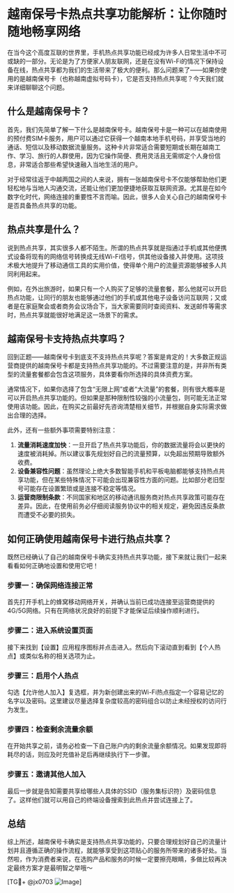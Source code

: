 # 越南保号卡热点共享功能解析：让你随时随地畅享网络

在当今这个高度互联的世界里，手机热点共享功能已经成为许多人日常生活中不可或缺的一部分。无论是为了方便家人朋友联网，还是在没有Wi-Fi的情况下保持设备在线，热点共享都为我们的生活带来了极大的便利。那么问题来了——如果你使用的是越南保号卡（也称越南虚拟号码卡），它是否支持热点共享呢？今天我们就来详细聊聊这个问题。

## 什么是越南保号卡？

首先，我们先简单了解一下什么是越南保号卡。越南保号卡是一种可以在越南使用的预付费SIM卡服务，用户可以通过它获得一个越南本地手机号码，并享受当地的通话、短信以及移动数据流量服务。这种卡片非常适合需要短期或长期在越南工作、学习、旅行的人群使用，因为它操作简便、费用灵活且无需绑定个人身份信息，非常适合那些希望快速融入当地生活的用户。

对于经常往返于中越两国之间的人来说，拥有一张越南保号卡不仅能够帮助他们更轻松地与当地人沟通交流，还能让他们更加便捷地获取互联网资源。尤其是在如今数字化时代，网络连接的重要性不言而喻。因此，很多人会关心自己的越南保号卡是否具备热点共享的功能。

## 热点共享是什么？

说到热点共享，其实很多人都不陌生。所谓的热点共享就是指通过手机或其他便携式设备将现有的网络信号转换成无线Wi-Fi信号，供其他设备接入并使用。这项技术极大地提升了移动通信工具的实用价值，使得单个用户的流量资源能够被多人共同利用起来。

例如，在外出旅游时，如果只有一个人购买了足够的流量套餐，那么他就可以开启热点功能，让同行的朋友也能够通过他们的手机或其他电子设备访问互联网；又或者是在家庭聚会或者商务会议场合下，当大家需要同时查阅资料、发送邮件等需求时，热点共享就能很好地满足这一场景下的需求。

## 越南保号卡支持热点共享吗？

回到正题——越南保号卡到底支不支持热点共享呢？答案是肯定的！大多数正规运营商提供的越南保号卡都是支持热点共享功能的。不过需要注意的是，并非所有类型的流量套餐都会包含这项服务，具体要看你所选择的具体资费方案。

通常情况下，如果你选择了包含“无限上网”或者“大流量”的套餐，则有很大概率是可以开启热点共享功能的。但如果是那种限制性较强的小流量包，则可能无法正常使用该功能。因此，在购买之前最好先咨询清楚相关细节，并根据自身实际需求做出合理的选择。

此外，还有一些额外事项需要特别注意：

1. **流量消耗速度加快**：一旦开启了热点共享功能后，你的数据流量将会以更快的速度被消耗掉。所以建议事先规划好自己的流量预算，以免超出预期导致额外收费。
2. **设备兼容性问题**：虽然理论上绝大多数智能手机和平板电脑都能够支持热点共享功能，但在某些特殊情况下可能会出现兼容性方面的问题。比如部分老旧型号可能存在设置繁琐或是连接不稳定等情况。
3. **运营商限制条款**：不同国家和地区的移动通讯服务商对热点共享政策可能存在差异。因此，在使用前务必仔细阅读服务协议中的相关规定，避免因违反条款而遭受不必要的损失。

## 如何正确使用越南保号卡进行热点共享？

既然已经确认了自己的越南保号卡确实支持热点共享功能，接下来就让我们一起来看看如何正确地设置和使用它吧！

### 步骤一：确保网络连接正常
首先打开手机上的蜂窝移动网络开关，并确认当前已成功连接至运营商提供的4G/5G网络。只有在网络状况良好的前提下才能保证后续操作顺利进行。

### 步骤二：进入系统设置页面
接下来找到【设置】应用程序图标并点击进入。然后向下滚动直到看到【个人热点】或类似名称的相关选项为止。

### 步骤三：启用个人热点
勾选【允许他人加入】复选框，并为新创建出来的Wi-Fi热点指定一个容易记忆的名字以及密码。这里建议尽量选择复杂度较高的密码组合以防止未经授权的访问行为发生。

### 步骤四：检查剩余流量余额
在开始共享之前，请务必检查一下自己账户内的剩余流量余额情况。如果发现即将耗尽的话，则应及时充值补足后再继续执行下一步骤。

### 步骤五：邀请其他人加入
最后一步就是告知需要共享给哪些人具体的SSID（服务集标识符）及密码信息了。这样他们就可以用自己的终端设备搜索到此热点并尝试连接上了。

## 总结

综上所述，越南保号卡确实是支持热点共享功能的，只要合理规划好自己的流量计划并且遵循正确的操作流程，就能够享受到这项贴心的服务所带来的诸多好处。当然啦，作为消费者来说，在选购产品和服务的时候一定要擦亮眼睛，多做比较再决定最终方案才是最明智之举哦～

[TG💪+ @jx0703 ![Image](https://github.com/user-attachments/assets/dbca1d08-cadb-493c-b0ec-ad6f7a83f270)]